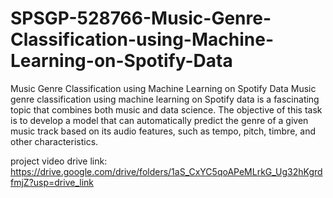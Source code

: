 # SPSGP-528766-Music-Genre-Classification-using-Machine-Learning-on-Spotify-Data
Music Genre Classification using Machine Learning on Spotify Data
Music genre classification using machine learning on Spotify data is a fascinating topic that combines both music and data science. The objective of this task is to develop a model that can automatically predict the genre of a given music track based on its audio features, such as tempo, pitch, timbre, and other characteristics.

project video drive link: https://drive.google.com/drive/folders/1aS_CxYC5qoAPeMLrkG_Ug32hKgrdfmjZ?usp=drive_link
